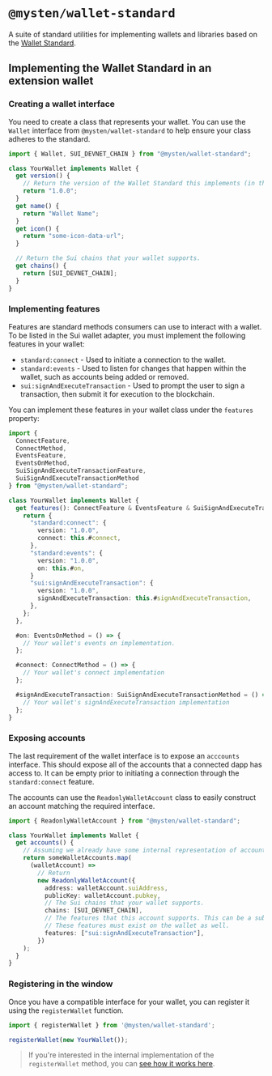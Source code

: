 # `@mysten/wallet-standard`

A suite of standard utilities for implementing wallets and libraries based on the [Wallet Standard](https://github.com/wallet-standard/wallet-standard/).

## Implementing the Wallet Standard in an extension wallet

### Creating a wallet interface

You need to create a class that represents your wallet. You can use the `Wallet` interface from `@mysten/wallet-standard` to help ensure your class adheres to the standard.

```typescript
import { Wallet, SUI_DEVNET_CHAIN } from "@mysten/wallet-standard";

class YourWallet implements Wallet {
  get version() {
    // Return the version of the Wallet Standard this implements (in this case, 1.0.0).
    return "1.0.0";
  }
  get name() {
    return "Wallet Name";
  }
  get icon() {
    return "some-icon-data-url";
  }

  // Return the Sui chains that your wallet supports.
  get chains() {
    return [SUI_DEVNET_CHAIN];
  }
}
```

### Implementing features

Features are standard methods consumers can use to interact with a wallet. To be listed in the Sui wallet adapter, you must implement the following features in your wallet:

- `standard:connect` - Used to initiate a connection to the wallet.
- `standard:events` - Used to listen for changes that happen within the wallet, such as accounts being added or removed.
- `sui:signAndExecuteTransaction` - Used to prompt the user to sign a transaction, then submit it for execution to the blockchain.

You can implement these features in your wallet class under the `features` property:

```typescript
import {
  ConnectFeature,
  ConnectMethod,
  EventsFeature,
  EventsOnMethod,
  SuiSignAndExecuteTransactionFeature,
  SuiSignAndExecuteTransactionMethod
} from "@mysten/wallet-standard";

class YourWallet implements Wallet {
  get features(): ConnectFeature & EventsFeature & SuiSignAndExecuteTransactionFeature {
    return {
      "standard:connect": {
        version: "1.0.0",
        connect: this.#connect,
      },
      "standard:events": {
        version: "1.0.0",
        on: this.#on,
      }
      "sui:signAndExecuteTransaction": {
        version: "1.0.0",
        signAndExecuteTransaction: this.#signAndExecuteTransaction,
      },
    };
  },

  #on: EventsOnMethod = () => {
    // Your wallet's events on implementation.
  };

  #connect: ConnectMethod = () => {
    // Your wallet's connect implementation
  };

  #signAndExecuteTransaction: SuiSignAndExecuteTransactionMethod = () => {
    // Your wallet's signAndExecuteTransaction implementation
  };
}
```

### Exposing accounts

The last requirement of the wallet interface is to expose an `acccounts` interface. This should expose all of the accounts that a connected dapp has access to. It can be empty prior to initiating a connection through the `standard:connect` feature.

The accounts can use the `ReadonlyWalletAccount` class to easily construct an account matching the required interface.

```typescript
import { ReadonlyWalletAccount } from "@mysten/wallet-standard";

class YourWallet implements Wallet {
  get accounts() {
    // Assuming we already have some internal representation of accounts:
    return someWalletAccounts.map(
      (walletAccount) =>
        // Return
        new ReadonlyWalletAccount({
          address: walletAccount.suiAddress,
          publicKey: walletAccount.pubkey,
          // The Sui chains that your wallet supports.
          chains: [SUI_DEVNET_CHAIN],
          // The features that this account supports. This can be a subset of the wallet's supported features.
          // These features must exist on the wallet as well.
          features: ["sui:signAndExecuteTransaction"],
        })
    );
  }
}
```

### Registering in the window

Once you have a compatible interface for your wallet, you can register it using the `registerWallet` function.

```typescript
import { registerWallet } from '@mysten/wallet-standard';

registerWallet(new YourWallet());
```

> If you're interested in the internal implementation of the `registerWallet` method, you can [see how it works here](https://github.com/wallet-standard/wallet-standard/blob/b4794e761de688906827829d5380b24cb8ed5fd5/packages/core/wallet/src/register.ts#L9).
